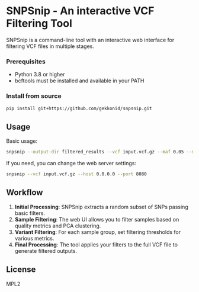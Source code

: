 # SNPSnip - An interactive VCF Filtering Tool

SNPSnip is a command-line tool with an interactive web interface for filtering VCF files in multiple stages.

### Prerequisites

- Python 3.8 or higher
- bcftools must be installed and available in your PATH

### Install from source

```bash
pip install git+https://github.com/gekkonid/snpsnip.git
```

## Usage

Basic usage:

```bash
snpsnip --output-dir filtered_results --vcf input.vcf.gz --maf 0.05 --max-missing 0.1 --min-qual 30
```

If you need, you can change the web server settings:

```bash
snpsnip --vcf input.vcf.gz --host 0.0.0.0 --port 8080
```

## Workflow

1. **Initial Processing**: SNPSnip extracts a random subset of SNPs passing basic filters.
2. **Sample Filtering**: The web UI allows you to filter samples based on quality metrics and PCA clustering.
3. **Variant Filtering**: For each sample group, set filtering thresholds for various metrics.
4. **Final Processing**: The tool applies your filters to the full VCF file to generate filtered outputs.

## License

MPL2
